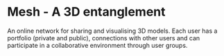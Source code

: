 # Mesh - A 3D entanglement

An online network for sharing and visualising 3D models.
Each user has a portfolio (private and public), connections with other users and can participate in a collaborative environment through user groups.